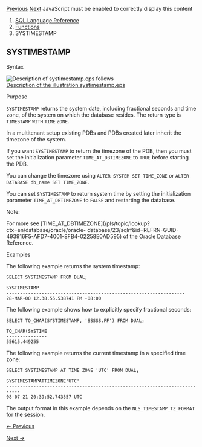 [Previous](SYSDATE.md) [Next](TAN.md) JavaScript must be enabled to
correctly display this content

  1. [SQL Language Reference ](index.md)
  2. [Functions](Functions.md)
  3. SYSTIMESTAMP 

## SYSTIMESTAMP

Syntax

![Description of systimestamp.eps
follows](https://docs.oracle.com/en/database/oracle/oracle-database/23/sqlrf/img/systimestamp.gif)  
[Description of the illustration systimestamp.eps](img_text/systimestamp.md)

Purpose

`SYSTIMESTAMP` returns the system date, including fractional seconds and time
zone, of the system on which the database resides. The return type is
`TIMESTAMP` `WITH` `TIME` `ZONE`.

In a multitenant setup existing PDBs and PDBs created later inherit the
timezone of the system.

If you want `SYSTIMESTAMP` to return the timezone of the PDB, then you must
set the initialization parameter `TIME_AT_DBTIMEZONE` to `TRUE` before
starting the PDB.

You can change the timezone using `ALTER SYSTEM SET TIME_ZONE` or `ALTER
DATABASE db_name SET TIME_ZONE`.

You can set `SYSTIMESTAMP` to return system time by setting the initialization
parameter `TIME_AT_DBTIMEZONE` to `FALSE` and restarting the database.

Note:

For more see
[TIME_AT_DBTIMEZONE](/pls/topic/lookup?ctx=en/database/oracle/oracle-
database/23/sqlrf&id=REFRN-GUID-493916F5-AFD7-4001-8FB4-02258E0AD595) of the
Oracle Database Reference.

Examples

The following example returns the system timestamp:

    
    
    SELECT SYSTIMESTAMP FROM DUAL;
    
    SYSTIMESTAMP
    ------------------------------------------------------------------
    28-MAR-00 12.38.55.538741 PM -08:00
    

The following example shows how to explicitly specify fractional seconds:

    
    
    SELECT TO_CHAR(SYSTIMESTAMP, 'SSSSS.FF') FROM DUAL;
    
    TO_CHAR(SYSTIME
    ---------------
    55615.449255
    

The following example returns the current timestamp in a specified time zone:

    
    
    SELECT SYSTIMESTAMP AT TIME ZONE 'UTC' FROM DUAL;
     
    SYSTIMESTAMPATTIMEZONE'UTC'
    ---------------------------------------------------------------------------
    08-07-21 20:39:52,743557 UTC
    

The output format in this example depends on the `NLS_TIMESTAMP_TZ_FORMAT` for
the session.


[← Previous](SYSDATE.md)

[Next →](TAN.md)
